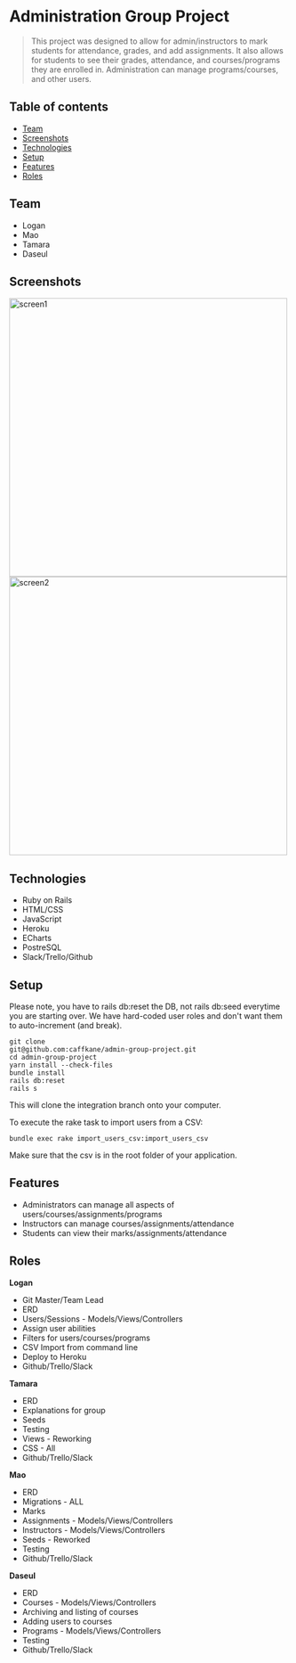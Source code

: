 # Administration Group Project
> This project was designed to allow for admin/instructors to mark students for attendance, grades, and add assignments.
It also allows for students to see their grades, attendance, and courses/programs they are enrolled in. Administration can manage programs/courses, and other users.

## Table of contents
* [Team](#team)
* [Screenshots](#screenshots)
* [Technologies](#technologies)
* [Setup](#setup)
* [Features](#features)
* [Roles](#roles)

## Team
* Logan
* Mao
* Tamara
* Daseul

## Screenshots
<img width="500" alt="screen1" src="https://user-images.githubusercontent.com/10205799/66338771-a3d8bd00-e8f6-11e9-9d19-a386541a6f9f.png">
<img width="500" alt="screen2" src="https://user-images.githubusercontent.com/10205799/66338773-a3d8bd00-e8f6-11e9-95b0-b0f5bcc6bc90.png">

## Technologies
* Ruby on Rails
* HTML/CSS
* JavaScript
* Heroku
* ECharts
* PostreSQL
* Slack/Trello/Github

## Setup
Please note, you have to rails db:reset the DB, not rails db:seed everytime you are starting over. We have hard-coded user roles and don't want them to auto-increment (and break).

```
git clone 
git@github.com:caffkane/admin-group-project.git
cd admin-group-project
yarn install --check-files
bundle install
rails db:reset
rails s
```
This will clone the integration branch onto your computer.

To execute the rake task to import users from a CSV:
```
bundle exec rake import_users_csv:import_users_csv
```
Make sure that the csv is in the root folder of your application.

## Features
* Administrators can manage all aspects of users/courses/assignments/programs
* Instructors can manage courses/assignments/attendance
* Students can view their marks/assignments/attendance

## Roles
**Logan**
* Git Master/Team Lead
* ERD
* Users/Sessions - Models/Views/Controllers 
* Assign user abilities
* Filters for users/courses/programs
* CSV Import from command line
* Deploy to Heroku
* Github/Trello/Slack

**Tamara**
* ERD
* Explanations for group
* Seeds
* Testing
* Views - Reworking
* CSS - All
* Github/Trello/Slack

**Mao**
* ERD
* Migrations - ALL
* Marks
* Assignments - Models/Views/Controllers
* Instructors - Models/Views/Controllers
* Seeds - Reworked
* Testing
* Github/Trello/Slack

**Daseul**
* ERD
* Courses - Models/Views/Controllers 
* Archiving and listing of courses
* Adding users to courses 
* Programs - Models/Views/Controllers
* Testing
* Github/Trello/Slack	
